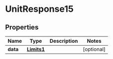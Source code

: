 # UnitResponse15

## Properties
Name | Type | Description | Notes
------------ | ------------- | ------------- | -------------
**data** | [**Limits1**](Limits1.md) |  |  [optional]
